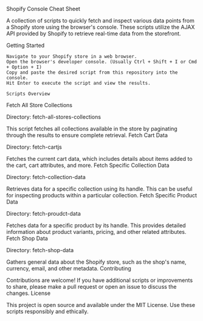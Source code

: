 Shopify Console Cheat Sheet

A collection of scripts to quickly fetch and inspect various data points from a Shopify store using the browser's console. These scripts utilize the AJAX API provided by Shopify to retrieve real-time data from the storefront.

Getting Started

    Navigate to your Shopify store in a web browser.
    Open the browser's developer console. (Usually Ctrl + Shift + I or Cmd + Option + I)
    Copy and paste the desired script from this repository into the console.
    Hit Enter to execute the script and view the results.

    Scripts Overview
Fetch All Store Collections

Directory: fetch-all-stores-collections

This script fetches all collections available in the store by paginating through the results to ensure complete retrieval.
Fetch Cart Data

Directory: fetch-cartjs

Fetches the current cart data, which includes details about items added to the cart, cart attributes, and more.
Fetch Specific Collection Data

Directory: fetch-collection-data

Retrieves data for a specific collection using its handle. This can be useful for inspecting products within a particular collection.
Fetch Specific Product Data

Directory: fetch-proudct-data

Fetches data for a specific product by its handle. This provides detailed information about product variants, pricing, and other related attributes.
Fetch Shop Data

Directory: fetch-shop-data

Gathers general data about the Shopify store, such as the shop's name, currency, email, and other metadata.
Contributing

Contributions are welcome! If you have additional scripts or improvements to share, please make a pull request or open an issue to discuss the changes.
License

This project is open source and available under the MIT License. Use these scripts responsibly and ethically.
